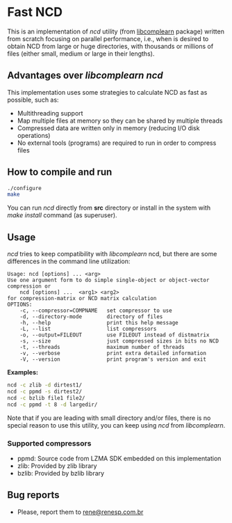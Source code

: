 # Fast NCD
This is an implementation of *ncd* utility (from [libcomplearn](https://github.com/rudi-cilibrasi/libcomplearn)
package) written from scratch focusing on parallel performance, i.e., when is
desired to obtain NCD from large or huge directories, with thousands or millions
of files (either small, medium or large in their lengths).

## Advantages over *libcomplearn ncd*
This implementation uses some strategies to calculate NCD as fast as possible,
such as:
* Multithreading support
* Map multiple files at memory so they can be shared by multiple threads
* Compressed data are written only in memory (reducing I/O disk operations)
* No external tools (programs) are required to run in order to compress files

## How to compile and run

```bash
./configure
make
```
You can run *ncd* directly from **src** directory or install in the system with
*make install* command (as superuser).

## Usage
*ncd* tries to keep compatibility with *libcomplearn* ncd, but there are some
differences in the command line utilization:

```
Usage: ncd [options] ... <arg>
Use one argument form to do simple single-object or object-vector
compression or
    ncd [options] ...  <arg1> <arg2>
for compression-matrix or NCD matrix calculation
OPTIONS:
    -c, --compressor=COMPNAME   set compressor to use
    -d, --directory-mode        directory of files
    -h, --help                  print this help message
    -L, --list                  list compressors
    -o, --output=FILEOUT        use FILEOUT instead of distmatrix
    -s, --size                  just compressed sizes in bits no NCD
    -t, --threads               maximum number of threads
    -v, --verbose               print extra detailed information
    -V, --version               print program's version and exit
```

**Examples:**

```bash
ncd -c zlib -d dirtest1/
ncd -c ppmd -s dirtest2/
ncd -c bzlib file1 file2/
ncd -c ppmd -t 8 -d largedir/
```
Note that if you are leading with small directory and/or files, there is no
special reason to use this utility, you can keep using *ncd* from *libcomplearn*.

### Supported compressors

* ppmd: Source code from LZMA SDK embedded on this implementation
* zlib: Provided by zlib library
* bzlib: Provided by bzlib library


## Bug reports

* Please, report them to [rene@renesp.com.br](mailto:rene@renesp.com.br)
